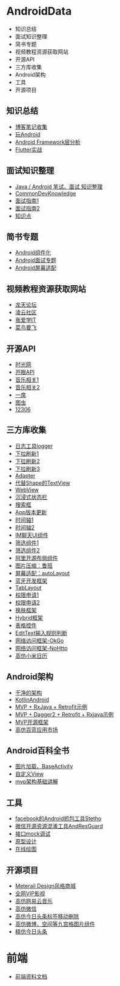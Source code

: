 # AndroidData
* 知识总结
* 面试知识整理
* 简书专题
* 视频教程资源获取网站
* 开源API
* 三方库收集
* Android架构
* 工具
* 开源项目

## 知识总结
* [博客笔记收集](https://github.com/yangchong211/YCBlogs)
* [玩Android](http://www.wanandroid.com/)
* [Android Framework层分析](https://duanqz.github.io/)
* [Flutter实战](https://book.flutterchina.club/)

## 面试知识整理
* [Java / Android 笔试、面试 知识整理](https://github.com/hadyang/interview)
* [CommonDevKnowledge](https://github.com/AweiLoveAndroid/CommonDevKnowledge)
* [面试指南1](http://eddy.wiki/categories/Android-%E9%9D%A2%E8%AF%95/)
* [面试指南2](https://github.com/stormzhang/android-interview-questions-cn)
* [知识点](https://github.com/GeniusVJR/LearningNotes)
 
## 简书专题
* [Android组件化](https://www.jianshu.com/c/a37a64f2aa96)
* [Android面试专题](https://www.jianshu.com/c/e75ac2311255)
* [Android屏幕适配](https://www.jianshu.com/c/aa7e2728c789)

## 视频教程资源获取网站
* [龙天论坛](https://www.lthack.com/)
* [凌云社区](http://www.linyunbbs.com/)
* [我爱学IT](http://www.52studyit.com/forum.php?mod=forumdisplay&fid=2&filter=typeid&typeid=68)
* [菜鸟要飞](http://www.newbiefly.com/)

## 开源API
* [时光网](https://github.com/jokermonn/-Api/blob/master/Time.md)
* [开眼API](https://github.com/jokermonn/-Api/blob/master/Eyepetizer.md)
* [音乐相关1](https://blog.csdn.net/sinat_27938829/article/details/79189477)
* [音乐相关2](https://blog.csdn.net/sinat_27938829/article/details/83383660)
* [一席](https://github.com/jokermonn/-Api/blob/master/Yixi.md)
* [图虫](https://github.com/jokermonn/-Api/blob/master/Tuchong.md)
* [12306](https://github.com/jokermonn/-Api/blob/master/12306.md)

## 三方库收集
* [日志工具logger](https://github.com/orhanobut/logger)
* [下拉刷新1](https://github.com/jdsjlzx/LRecyclerView)
* [下拉刷新2](https://github.com/bingoogolapple/BGARefreshLayout-Android)
* [下拉刷新3](https://github.com/lcodecorex/TwinklingRefreshLayout)
* [Adapter](https://github.com/CymChad/BaseRecyclerViewAdapterHelper)
* [代替Shape的TextView](https://github.com/lygttpod/SuperTextView)
* [WebView](https://github.com/Justson/AgentWeb)
* [沉浸式状态栏](https://github.com/gyf-dev/ImmersionBar)
* [搜索框](https://github.com/wenwenwen888/SearchDialog)
* [App版本更新](https://github.com/WVector/AppUpdate)
* [时间轴1](https://github.com/vivian8725118/TimeLine)
* [时间轴2](https://github.com/baoyachi/StepView)
* [IM聊天UI组件](https://github.com/jpush/aurora-imui)
* [筛选组件1](https://github.com/ccj659/PopsTabView)
* [筛选组件2](https://github.com/dongjunkun/DropDownMenu)
* [阿里开源布局组件](https://github.com/alibaba/vlayout)
* [图片压缩：鲁班](https://github.com/Curzibn/Luban)
* [屏幕适配：autoLayout](https://github.com/hongyangAndroid/AndroidAutoLayout)
* [蓝牙开发框架](https://github.com/Jasonchenlijian/FastBle)
* [TabLayout](https://github.com/yewei02538/ColorTrackTabLayout)
* [权限申请1](https://github.com/yanzhenjie/AndPermission)
* [权限申请2](https://github.com/googlesamples/easypermissions)
* [换肤框架](https://github.com/ximsfei/Android-skin-support)
* [Hybrid框架](https://github.com/Tencent/VasSonic)
* [表格控件](https://github.com/zhouchaoyuan/excelPanel)
* [EditText输入规则判断](https://github.com/ragunathjawahar/android-saripaar)
* [网络访问框架-OkGo](https://github.com/jeasonlzy/okhttp-OkGo)
* [网络访问框架-NoHttp](https://github.com/yanzhenjie/NoHttp)
* [高仿小米日历](https://github.com/yannecer/NCalendar)

## Android架构
 * [干净的架构](https://github.com/android10/Android-CleanArchitecture)
 * [KotlinAndroid](https://github.com/guofudong/KotlinAndroid)
 * [MVP + RxJava + Retrofit示例](https://github.com/yiyibb/Zhihu)
 * [MVP + Dagger2 + Retrofit + Rxjava示例](https://github.com/babylikebird/owspace)
 * [MVP开源框架](https://github.com/JessYanCoding/MVPArms)
 * [高仿百蓝应用市场](https://github.com/guzhigang001/Bailan)

 
 ## Android百科全书
 * [图片加载、BaseActivity](https://mp.weixin.qq.com/s?__biz=MzI1MDc5ODA4OA==&mid=2247483656&idx=1&sn=a4180b5b4852be90d870e0f78db99e65&chksm=e9fd886fde8a01794d2f56ab1f2c3d6203bbad7fa4ba418ddde63d27dc1a9f71500f47df5cdc&mpshare=1&scene=1&srcid=0814BRMXT378k5snOY2lum2a#rd)
 * [自定义View](https://mp.weixin.qq.com/s?timestamp=1502690029&src=3&ver=1&signature=lIiVXaFDf4elqTwI7WmXEOv37XixDodZ9PToHaiTU-5a5BVeg*UEmDFs7eDpQCwL5DTkLvi2ctBqaL2URuaIXiRqN526qw1BtpaEQ8tT3pEzmCfjgWDQZ4pyHFljkUBQ-ljkCzs4vr3iGm1q5UHB-uqnOU1u4zMD39avAKXfMqI=)
 * [mvp架构基础讲解](https://mp.weixin.qq.com/s?timestamp=1502690029&src=3&ver=1&signature=lIiVXaFDf4elqTwI7WmXEOv37XixDodZ9PToHaiTU-5a5BVeg*UEmDFs7eDpQCwL5DTkLvi2ctBqaL2URuaIXkrIQPNEDJAjyp8LWIyuSTNnH5xk566M9Hfx2Kv-YLOQDpYj2otC9nHbdeF97bbrbnjkzzeWVVl4zOiFxwNuJS0=)
 
 ## 工具
 * [facebook的Android抓包工具Stetho](https://github.com/facebook/stetho)
 * [微信开源资源混淆工具AndResGuard](https://github.com/shwenzhang/AndResGuard)
 * [接口mock调试](https://easy-mock.com/)
 * [原型设计](https://www.xiaopiu.com/)
 * [在线绘图](https://www.processon.com/)
 
 ## 开源项目
 * [Meterail Design风格商城](https://github.com/guofudong/EShop)
 * [全网VIP影视](https://github.com/guofudong/KotlinAndroid)
 * [高仿网易云音乐](https://github.com/youlookwhat/CloudReader)
 * [高仿微信](https://github.com/GitLqr/LQRWeChat)
 * [高仿今日头条标签移动删除](https://github.com/YoKeyword/ItemTouchHelperDemo)
 * [高仿微博，空间等九宫格图片组件](https://github.com/jeasonlzy/NineGridView)
 * [精仿今日头条](https://github.com/chaychan/TouTiao)
 
 # 前端
 * [前端资料文档](https://github.com/search?utf8=%E2%9C%93&q=Front-end-tutorial&type=)

